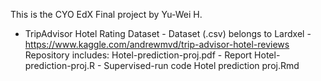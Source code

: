 This is the CYO EdX Final project by Yu-Wei H.
- TripAdvisor Hotel Rating Dataset -
Dataset (.csv) belongs to Lardxel - https://www.kaggle.com/andrewmvd/trip-advisor-hotel-reviews
Repository includes:
Hotel-prediction-proj.pdf - Report
Hotel-prediction-proj.R - Supervised-run code
Hotel prediction proj.Rmd